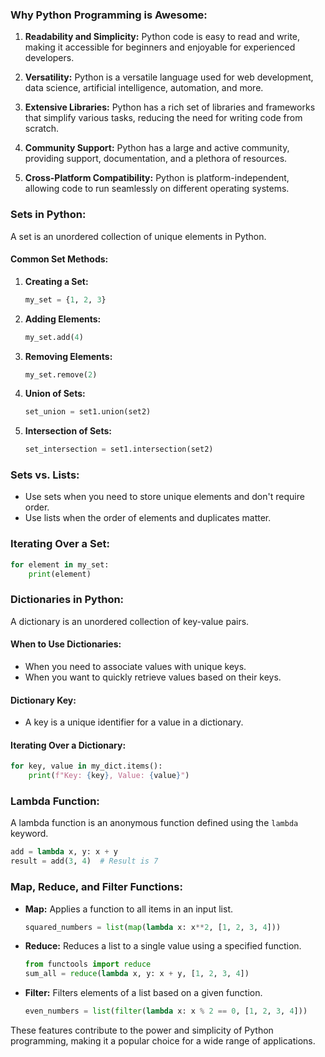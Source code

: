 ### Why Python Programming is Awesome:

1. **Readability and Simplicity:** Python code is easy to read and write, making it accessible for beginners and enjoyable for experienced developers.

2. **Versatility:** Python is a versatile language used for web development, data science, artificial intelligence, automation, and more.

3. **Extensive Libraries:** Python has a rich set of libraries and frameworks that simplify various tasks, reducing the need for writing code from scratch.

4. **Community Support:** Python has a large and active community, providing support, documentation, and a plethora of resources.

5. **Cross-Platform Compatibility:** Python is platform-independent, allowing code to run seamlessly on different operating systems.

### Sets in Python:

A set is an unordered collection of unique elements in Python.

#### Common Set Methods:

1. **Creating a Set:**
   ```python
   my_set = {1, 2, 3}
   ```

2. **Adding Elements:**
   ```python
   my_set.add(4)
   ```

3. **Removing Elements:**
   ```python
   my_set.remove(2)
   ```

4. **Union of Sets:**
   ```python
   set_union = set1.union(set2)
   ```

5. **Intersection of Sets:**
   ```python
   set_intersection = set1.intersection(set2)
   ```

### Sets vs. Lists:

- Use sets when you need to store unique elements and don't require order.
- Use lists when the order of elements and duplicates matter.

### Iterating Over a Set:

```python
for element in my_set:
    print(element)
```

### Dictionaries in Python:

A dictionary is an unordered collection of key-value pairs.

#### When to Use Dictionaries:

- When you need to associate values with unique keys.
- When you want to quickly retrieve values based on their keys.

#### Dictionary Key:

- A key is a unique identifier for a value in a dictionary.

#### Iterating Over a Dictionary:

```python
for key, value in my_dict.items():
    print(f"Key: {key}, Value: {value}")
```

### Lambda Function:

A lambda function is an anonymous function defined using the `lambda` keyword.

```python
add = lambda x, y: x + y
result = add(3, 4)  # Result is 7
```

### Map, Reduce, and Filter Functions:

- **Map:** Applies a function to all items in an input list.
  ```python
  squared_numbers = list(map(lambda x: x**2, [1, 2, 3, 4]))
  ```

- **Reduce:** Reduces a list to a single value using a specified function.
  ```python
  from functools import reduce
  sum_all = reduce(lambda x, y: x + y, [1, 2, 3, 4])
  ```

- **Filter:** Filters elements of a list based on a given function.
  ```python
  even_numbers = list(filter(lambda x: x % 2 == 0, [1, 2, 3, 4]))
  ```
  
These features contribute to the power and simplicity of Python programming, making it a popular choice for a wide range of applications.
